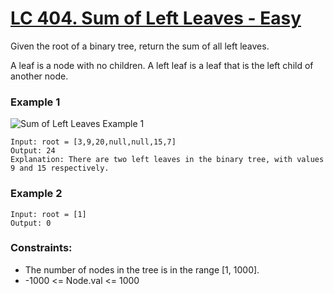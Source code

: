 # [LC 404. Sum of Left Leaves - Easy](https://leetcode.com/problems/sum-of-left-leaves/description/)

Given the root of a binary tree, return the sum of all left leaves.  

A leaf is a node with no children. A left leaf is a leaf that is the left child of another node.

### Example 1

![Sum of Left Leaves Example 1](https://assets.leetcode.com/uploads/2021/04/08/leftsum-tree.jpg)  


```
Input: root = [3,9,20,null,null,15,7]
Output: 24
Explanation: There are two left leaves in the binary tree, with values 9 and 15 respectively.
```

### Example 2

```
Input: root = [1]
Output: 0
```


### Constraints:

- The number of nodes in the tree is in the range [1, 1000].
- -1000 <= Node.val <= 1000